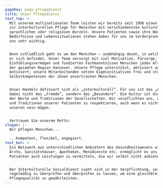```yaml
---
pageKey: page_pflegedienst
title: Unser Pflegedienst
text_top: >-
  Mit unserem multinationalen Team leisten wir bereits seit 1996 einen Beitrag
  zur interkulturellen Pflege für Menschen mit verschiedensten kulturellen,
  sprachlichen oder religiösen Wurzeln. Unsere Patienten sowie ihre Wünsche,
  Bedürfnisse und Lebenssituationen stehen dabei für uns im Vordergrund und sind
  uns sehr wichtig. 


  Denn schließlich geht es um den Menschen – unabhängig davon, in welcher Lage
  er sich befindet. Unser Team versorgt mit viel Motivation, Fürsorge,
  Einfühlungsvermögen und fundierten Fachkenntnissen Menschen jeden Alters in
  der gesamten Region Hannover. Unsere Pflege unterstützt, aktiviert und
  motiviert; unsere Mitarbeitenden setzen Eigeninitiativen frei und stärken die
  Selbstkompetenzen der ihnen anvertrauten Menschen. 


  Unser Handeln definiert sich als „interkulturell“. Für uns ist das „Andere“
  dabei nicht das „Fremde“, sondern das „Besondere“. Die Kultur ist die Summe
  der Werte und Traditionen der Gesellschaften. Wir verpflichten uns, die Werte
  und Traditionen unserer Patienten zu respektieren, auch wenn es nicht die
  unseren sein mögen.


  Vertrauen Sie unserem Motto:
slogan: |-
  Wir pflegen Menschen...

  ...kompetent, flexibel, engagiert.
text_bot: >-
  Ein Netzwerk aus unterschiedlichen Anbietern des Gesundheitswesens wie z.B.
  Ärzte, Sanitätshäuser, Apotheken, Menüdienste etc. ermöglicht es uns, unseren
  Patienten auch Leistungen zu vermitteln, die wir selbst nicht anbieten können.


  Der Interkulturelle Sozialdienst sieht sich in der Verpflichtung, sein Handeln
  regelmäßig zu überprüfen und überprüfen zu lassen, um eine gleichbleibend hohe
  Pflegequalität zu gewährleisten.
---
```


